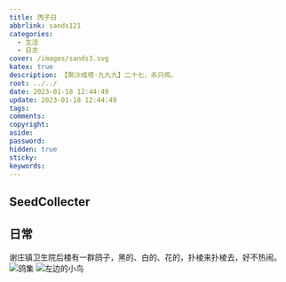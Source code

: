 ```yaml
---
title: 丙子日
abbrlink: sands121
categories:
  - 生活
  - 日志
cover: /images/sands3.svg
katex: true
description: 【聚沙成塔·九九九】二十七，杀只鸡。
root: ../../
date: 2023-01-18 12:44:49
update: 2023-01-18 12:44:49
tags:
comments:
copyright:
aside:
password:
hidden: true
sticky:
keywords:
---
```


## SeedCollecter


## 日常
谢庄镇卫生院后楼有一群鸽子，黑的、白的、花的，扑棱来扑棱去，好不热闹。
![鸽集](../../../images/20230102/IMG_20230118_103956.jpg)
![左边的小鸟](../../../images/20230102/IMG_20230118_104301.jpg)


